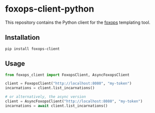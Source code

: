 # foxops-client-python

This repository contains the Python client for the [foxops](https://github.com/roche/foxops) templating tool.

## Installation

```shell
pip install foxops-client
```

## Usage

```python
from foxops_client import FoxopsClient, AsyncFoxopsClient

client = FoxopsClient("http://localhost:8080", "my-token")
incarnations = client.list_incarnations()

# or alternatively, the async version
client = AsyncFoxopsClient("http://localhost:8080", "my-token")
incarnations = await client.list_incarnations()
```
